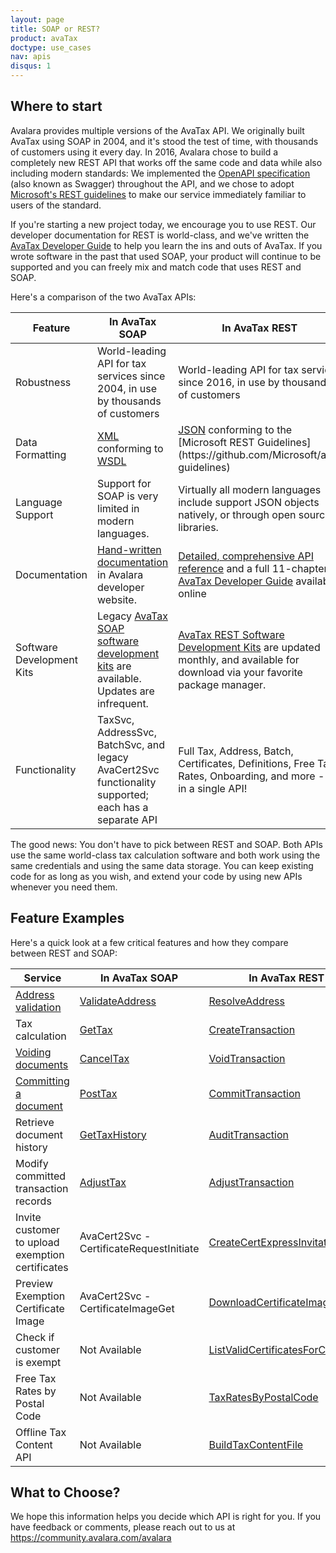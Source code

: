 ```yaml
---
layout: page
title: SOAP or REST?
product: avaTax
doctype: use_cases
nav: apis
disqus: 1
---
```

<h2>Where to start</h2>

Avalara provides multiple versions of the AvaTax API.  We originally built AvaTax using SOAP in 2004, and it's stood the test of time, with thousands of customers using it every day.  In 2016, Avalara chose to build a completely new REST API that works off the same code and data while also including modern standards: We implemented the [OpenAPI specification](https://www.openapis.org/) (also known as Swagger) throughout the API, and we chose to adopt [Microsoft's REST guidelines](https://github.com/Microsoft/api-guidelines) to make our service immediately familiar to users of the standard.

If you're starting a new project today, we encourage you to use REST.  Our developer documentation for REST is world-class, and we've written the [AvaTax Developer Guide](https://developer.avalara.com/avatax/dev-guide/getting-started-with-avatax) to help you learn the ins and outs of AvaTax.  If you wrote software in the past that used SOAP, your product will continue to be supported and you can freely mix and match code that uses REST and SOAP.

Here's a comparison of the two AvaTax APIs:

<div class="mobile-table">
	<table class="styled-table">
		<thead>
			<tr>
				<th>Feature</th>
				<th>In AvaTax SOAP</th>
				<th>In AvaTax REST</th>
			</tr>
		</thead>
		<tbody>
			<tr>
				<td>Robustness</td>
				<td>World-leading API for tax services since 2004, in use by thousands of customers</td>
				<td>World-leading API for tax services since 2016, in use by thousands of customers</td>
			</tr>
			<tr>
				<td>Data Formatting</td>
				<td><a href="https://en.wikipedia.org/wiki/XML">XML</a> conforming to <a href="https://en.wikipedia.org/wiki/Web_Services_Description_Language">WSDL</a></td>
				<td><a href="https://en.wikipedia.org/wiki/JSON">JSON</a> conforming to the [Microsoft REST Guidelines](https://github.com/Microsoft/api-guidelines)</td>
			</tr>
			<tr>
				<td>Language Support</td>
				<td>Support for SOAP is very limited in modern languages.</td>
				<td>Virtually all modern languages include support JSON objects natively, or through open source libraries.</td>
			</tr>
			<tr>
				<td>Documentation</td>
				<td><a href="https://developer.avalara.com/api-reference/avatax/soap/">Hand-written documentation</a> in Avalara developer website.</td>
				<td><a href="https://developer.avalara.com/api-reference/avatax/rest/v2/methods/Transactions/">Detailed, comprehensive API reference</a> and a full 11-chapter <a href="https://developer.avalara.com/avatax/dev-guide/getting-started-with-avatax">AvaTax Developer Guide</a> available online</td>
			</tr>
			<tr>
				<td>Software Development Kits</td>
				<td>Legacy <a href="https://developer.avalara.com/sdk/soap/">AvaTax SOAP software development kits</a> are available.  Updates are infrequent.</td>
				<td><a href="https://developer.avalara.com/sdk/">AvaTax REST Software Development Kits</a> are updated monthly, and available for download via your favorite package manager.</td>
			</tr>
			<tr>
				<td>Functionality</td>
				<td>TaxSvc, AddressSvc, BatchSvc, and legacy AvaCert2Svc functionality supported; each has a separate API</td>
				<td>Full Tax, Address, Batch, Certificates, Definitions, Free Tax Rates, Onboarding, and more - all in a single API!</td>
			</tr>
		</tbody>
	</table>
</div>

The good news: You don't have to pick between REST and SOAP.  Both APIs use the same world-class tax calculation software and both work using the same credentials and using the same data storage.  You can keep existing code for as long as you wish, and extend your code by using new APIs whenever you need them.

<h2>Feature Examples</h2>

Here's a quick look at a few critical features and how they compare between REST and SOAP:

<div class="mobile-table">
	<table class="styled-table">
		<thead>
			<tr>
				<th>Service</th>
				<th>In AvaTax SOAP</th>
				<th>In AvaTax REST</th>
			</tr>
		</thead>
		<tbody>
			<tr>
				<td><a href="/avatax/address-validation">Address validation</a></td>
				<td><a href="/api-reference/avatax/soap/methods/validateAddress">ValidateAddress</a></td>
				<td><a href="https://developer.avalara.com/api-reference/avatax/rest/v2/methods/Addresses/ResolveAddressPost/">ResolveAddress</a></td>
			</tr>
			<tr>
				<td>Tax calculation</td>
				<td><a href="/api-reference/avatax/soap/methods/getTax">GetTax</a></td>
				<td><a href="https://developer.avalara.com/api-reference/avatax/rest/v2/methods/Transactions/CreateTransaction/">CreateTransaction</a></td>
			</tr>
			<tr>
				<td><a href="/avatax/voiding-documents">Voiding documents</a></td>
				<td><a href="/api-reference/avatax/soap/methods/cancelTax">CancelTax</a></td>
				<td><a href="https://developer.avalara.com/api-reference/avatax/rest/v2/methods/Transactions/VoidTransaction/">VoidTransaction</a></td>
			</tr>
			<tr>
				<td><a href="/avatax/reportable-transactions">Committing a document</a></td>
				<td><a href="/api-reference/avatax/soap/methods/postTax">PostTax</a></td>
				<td><a href="https://developer.avalara.com/api-reference/avatax/rest/v2/methods/Transactions/CommitTransaction/">CommitTransaction</a></td>
			</tr>
			<tr>
				<td>Retrieve document history</td>
				<td><a href="/api-reference/avatax/soap/methods/getTaxHistory">GetTaxHistory</a></td>
				<td><a href="https://developer.avalara.com/api-reference/avatax/rest/v2/methods/Transactions/AuditTransaction/">AuditTransaction</a></td>
			</tr>
			<tr>
				<td>Modify committed transaction records</td>
				<td><a href="/api-reference/avatax/soap/methods/adjustTax">AdjustTax</a></td>
				<td><a href="https://developer.avalara.com/api-reference/avatax/rest/v2/methods/Transactions/AdjustTransaction/">AdjustTransaction</a></td>
			</tr>
			<tr>
				<td>Invite customer to upload exemption certificates</td>
				<td>AvaCert2Svc - CertificateRequestInitiate</td>
				<td><a href="https://developer.avalara.com/api-reference/avatax/rest/v2/methods/CertExpressInvites/CreateCertExpressInvitation/">CreateCertExpressInvitation</a></td>
			</tr>
			<tr>
				<td>Preview Exemption Certificate Image</td>
				<td>AvaCert2Svc - CertificateImageGet</td>
				<td><a href="https://developer.avalara.com/api-reference/avatax/rest/v2/methods/Certificates/DownloadCertificateImage/">DownloadCertificateImage</a></td>
			</tr>
			<tr>
				<td>Check if customer is exempt</td>
				<td>Not Available</td>
				<td><a href="https://developer.avalara.com/api-reference/avatax/rest/v2/methods/Customers/ListValidCertificatesForCustomer/">ListValidCertificatesForCustomer</a></td>
			</tr>
			<tr>
				<td>Free Tax Rates by Postal Code</td>
				<td>Not Available</td>
				<td><a href="https://developer.avalara.com/api-reference/avatax/rest/v2/methods/Free/TaxRatesByPostalCode/">TaxRatesByPostalCode</a></td>
			</tr>
			<tr>
				<td>Offline Tax Content API</td>
				<td>Not Available</td>
				<td><a href="https://developer.avalara.com/api-reference/avatax/rest/v2/methods/TaxContent/BuildTaxContentFile/">BuildTaxContentFile</a></td>
			</tr>
		</tbody>
	</table>
</div>

<h2>What to Choose?</h2>

We hope this information helps you decide which API is right for you.  If you have feedback or comments, please reach out to us at <a href="https://community.avalara.com/avalara">https://community.avalara.com/avalara</a>

